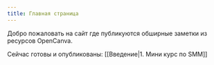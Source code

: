 ```yaml
---
title: Главная страница
---
```

Добро пожаловать на сайт где публикуются обширные заметки из ресурсов OpenCanva.

Сейчас готовы и опубликованы:
[[Введение|1. Мини курс по SMM]]

